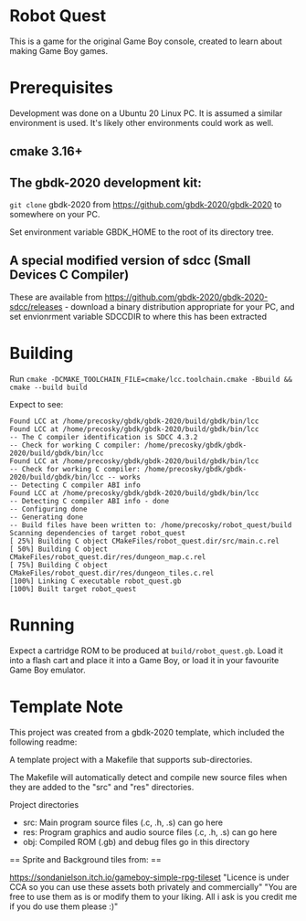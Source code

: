 # Robot Quest

This is a game for the original Game Boy console, created to learn about making
Game Boy games.

# Prerequisites

Development was done on a Ubuntu 20 Linux PC. It is assumed a similar
environment is used. It's likely other environments could work as well.

## cmake 3.16+

## The gbdk-2020 development kit:

`git clone` gbdk-2020 from https://github.com/gbdk-2020/gbdk-2020 to somewhere on your PC.

Set environment variable GBDK_HOME to the root of its directory tree.

## A special modified version of sdcc (Small Devices C Compiler)

These are available from https://github.com/gbdk-2020/gbdk-2020-sdcc/releases -
download a binary distribution appropriate for your PC, and set envionrment
variable SDCCDIR to where this has been extracted

# Building

Run `cmake -DCMAKE_TOOLCHAIN_FILE=cmake/lcc.toolchain.cmake -Bbuild && cmake --build build`

Expect to see:

```
Found LCC at /home/precosky/gbdk/gbdk-2020/build/gbdk/bin/lcc
Found LCC at /home/precosky/gbdk/gbdk-2020/build/gbdk/bin/lcc
-- The C compiler identification is SDCC 4.3.2
-- Check for working C compiler: /home/precosky/gbdk/gbdk-2020/build/gbdk/bin/lcc
Found LCC at /home/precosky/gbdk/gbdk-2020/build/gbdk/bin/lcc
-- Check for working C compiler: /home/precosky/gbdk/gbdk-2020/build/gbdk/bin/lcc -- works
-- Detecting C compiler ABI info
Found LCC at /home/precosky/gbdk/gbdk-2020/build/gbdk/bin/lcc
-- Detecting C compiler ABI info - done
-- Configuring done
-- Generating done
-- Build files have been written to: /home/precosky/robot_quest/build
Scanning dependencies of target robot_quest
[ 25%] Building C object CMakeFiles/robot_quest.dir/src/main.c.rel
[ 50%] Building C object CMakeFiles/robot_quest.dir/res/dungeon_map.c.rel
[ 75%] Building C object CMakeFiles/robot_quest.dir/res/dungeon_tiles.c.rel
[100%] Linking C executable robot_quest.gb
[100%] Built target robot_quest
```

# Running

Expect a cartridge ROM to be produced at `build/robot_quest.gb`. Load it into a
flash cart and place it into a Game Boy, or load it in your favourite Game Boy
emulator.

# Template Note

This project was created from a gbdk-2020 template, which included the following readme:


A template project with a Makefile that supports sub-directories.

The Makefile will automatically detect and compile new source files
when they are added to the "src" and "res" directories.

Project directories
  - src: Main program source files (.c, .h, .s) can go here
  - res: Program graphics and audio source files (.c, .h, .s) can go here
  - obj: Compiled ROM (.gb) and debug files go in this directory


== Sprite and Background tiles from: ==

https://sondanielson.itch.io/gameboy-simple-rpg-tileset
"Licence is under CCA so you can use these assets both privately and commercially"
"You are free to use them as is or modify them to your liking. All i ask is you credit me if you do use them please :)"

